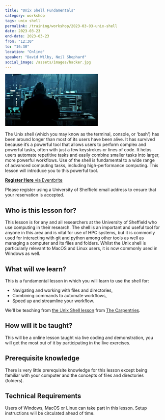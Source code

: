 ```yaml
---
title: "Unix Shell Fundamentals"
category: workshop
tags: unix shell
permalink: /training/workshop/2023-03-03-unix-shell
date: 2023-03-23
end-date: 2023-03-23
from: "12:30"
to: "16:30"
location: "Online"
speaker: "David Wilby, Neil Shephard"
social_image: /assets/images/hacker.jpg
---
```


<a title="Image: Sohanhosen01, CC BY-SA 4.0 &lt;https://creativecommons.org/licenses/by-sa/4.0&gt;, via Wikimedia Commons" href="https://commons.wikimedia.org/wiki/File:Wallpapersden.com_anonymous-hacker-working_1280x720.jpg"><img width="60%" alt="Wallpapersden.com anonymous-hacker-working 1280x720" src="/assets/images/hacker.jpg"></a>

The Unix shell (which you may know as the terminal, console, or 'bash') has been around longer than most of its users have been alive. It has survived because it’s a powerful tool that allows users to perform complex and powerful tasks, often with just a few keystrokes or lines of code. It helps users automate repetitive tasks and easily combine smaller tasks into larger, more powerful workflows. Use of the shell is fundamental to a wide range of advanced computing tasks, including high-performance computing. This lesson will introduce you to this powerful tool.

[**Register Here** via Eventbrite](https://www.eventbrite.co.uk/e/unix-shell-fundamentals-tickets-579026613187)

Please register using a University of Sheffield email address to ensure that your reservation is accepted.

## Who is this lesson for?
This lesson is for any and all researchers at the University of Sheffield who use computing in their research. The shell is an important and useful tool for anyone in this area and is vital for use of HPC systems, but it is commonly used for interacting with git and python among other tools as well as managing a computer and its files and folders. Whilst the Unix shell is particularly relevant to MacOS and Linux users, it is now commonly used in Windows as well.

## What will we learn?
This is a fundamental lesson in which you will learn to use the shell for:

* Navigating and working with files and directories,
* Combining commands to automate workflows,
* Speed up and streamline your workflow.

We'll be teaching from [the Unix Shell lesson](https://swcarpentry.github.io/shell-novice/) from [The Carpentries](https://carpentries.org/).

## How will it be taught?
This will be a online lesson taught via live coding and demonstration, you will get the most out of it by participating in the live exercises.

## Prerequisite knowledge
There is very little prerequisite knowledge for this lesson except being familiar with your computer and the concepts of files and directories (folders).

## Technical Requirements
Users of Windows, MacOS or Linux can take part in this lesson. Setup instructions will be circulated ahead of time.